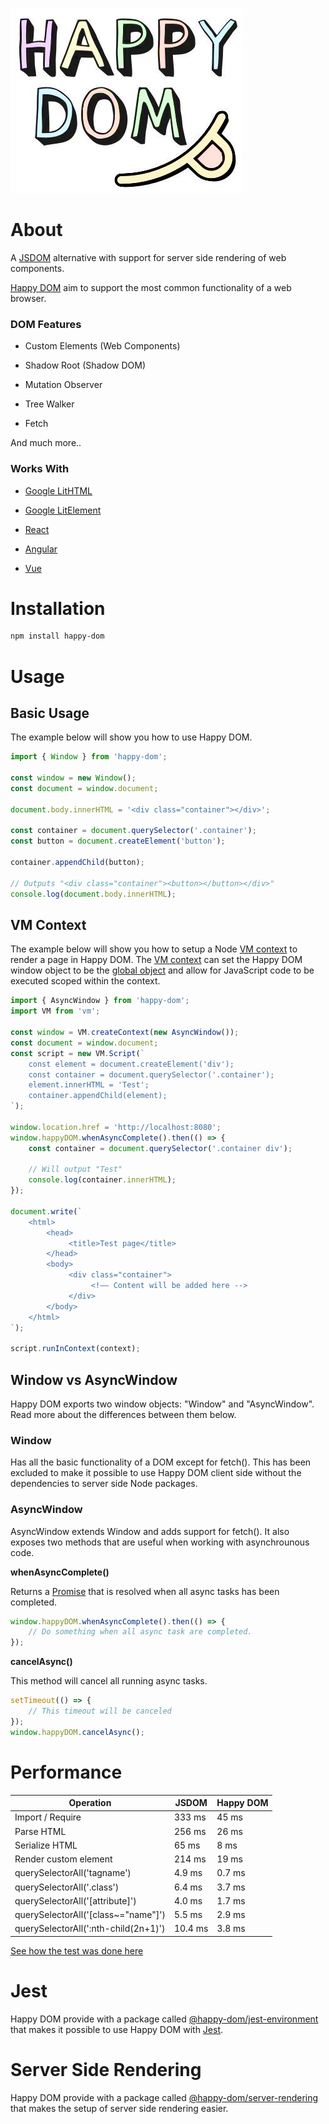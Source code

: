 ![Happy DOM Logo](https://github.com/capricorn86/happy-dom/raw/master/docs/happy-dom-logo.jpg)


# About

A [JSDOM](https://github.com/jsdom/jsdom) alternative with support for server side rendering of web components.

[Happy DOM](https://github.com/capricorn86/happy-dom) aim to support the most common functionality of a web browser.


### DOM Features

- Custom Elements (Web Components)

- Shadow Root (Shadow DOM)

- Mutation Observer

- Tree Walker

- Fetch

And much more..

  

### Works With

- [Google LitHTML](https://lit-html.polymer-project.org)

- [Google LitElement](https://lit-element.polymer-project.org)

- [React](https://reactjs.org)

- [Angular](https://angular.io/)

- [Vue](https://vuejs.org/)

  

# Installation

```bash
npm install happy-dom
```



# Usage



## Basic Usage

The example below will show you how to use Happy DOM.

```javascript
import { Window } from 'happy-dom';

const window = new Window();
const document = window.document;

document.body.innerHTML = '<div class="container"></div>';

const container = document.querySelector('.container');
const button = document.createElement('button');

container.appendChild(button);

// Outputs "<div class="container"><button></button></div>"
console.log(document.body.innerHTML);
```



## VM Context

The example below will show you how to setup a Node [VM context](https://nodejs.org/api/vm.html#vm_vm_createcontext_sandbox_options) to render a page in Happy DOM. The [VM context](https://nodejs.org/api/vm.html#vm_vm_createcontext_sandbox_options) can set the Happy DOM window object to be the [global object](https://nodejs.org/api/globals.html) and allow for JavaScript code to be executed scoped within the context.

```javascript
import { AsyncWindow } from 'happy-dom';
import VM from 'vm';

const window = VM.createContext(new AsyncWindow());
const document = window.document;
const script = new VM.Script(`
    const element = document.createElement('div');
    const container = document.querySelector('.container');
    element.innerHTML = 'Test';
    container.appendChild(element);
`);

window.location.href = 'http://localhost:8080';
window.happyDOM.whenAsyncComplete().then(() => {
    const container = document.querySelector('.container div');

    // Will output "Test"
    console.log(container.innerHTML);
});

document.write(`
    <html>
        <head>
             <title>Test page</title>
        </head>
        <body>
             <div class="container">
                  <!–– Content will be added here -->
             </div>
        </body>
    </html>
`);

script.runInContext(context);
```



## Window vs AsyncWindow

Happy DOM exports two window objects: "Window" and "AsyncWindow". Read more about the differences between them below.



### Window

Has all the basic functionality of a DOM except for fetch(). This has been excluded to make it possible to use Happy DOM client side without the dependencies to server side Node packages.



### AsyncWindow

AsyncWindow extends Window and adds support for fetch(). It also exposes two methods that are useful when working with asynchrounous code.

**whenAsyncComplete()**

Returns a [Promise](https://developer.mozilla.org/en-US/docs/Web/JavaScript/Reference/Global_Objects/Promise) that is resolved when all async tasks has been completed.

```javascript
window.happyDOM.whenAsyncComplete().then(() => {
    // Do something when all async task are completed.
});
```

**cancelAsync()**

This method will cancel all running async tasks.

```javascript
setTimeout(() => {
    // This timeout will be canceled
});
window.happyDOM.cancelAsync();
```

# Performance

| Operation                            | JSDOM   | Happy DOM |
| ------------------------------------ | ------- | --------- |
| Import / Require                     | 333 ms  | 45 ms     |
| Parse HTML                           | 256 ms  | 26 ms     |
| Serialize HTML                       | 65 ms   | 8 ms      |
| Render custom element                | 214 ms  | 19 ms     |
| querySelectorAll('tagname')          | 4.9 ms  | 0.7 ms    |
| querySelectorAll('.class')           | 6.4 ms  | 3.7 ms    |
| querySelectorAll('[attribute]')      | 4.0 ms  | 1.7 ms    |
| querySelectorAll('[class~="name"]')  | 5.5 ms  | 2.9 ms    |
| querySelectorAll(':nth-child(2n+1)') | 10.4 ms | 3.8 ms    |

[See how the test was done here](https://github.com/capricorn86/happy-dom-performance-test)



# Jest

Happy DOM provide with a package called [@happy-dom/jest-environment](https://github.com/capricorn86/happy-dom/tree/master/packages/jest-environment) that makes it possible to use Happy DOM with [Jest](https://jestjs.io/).



# Server Side Rendering

Happy DOM provide with a package called [@happy-dom/server-rendering](https://github.com/capricorn86/happy-dom/tree/master/packages/server-rendering) that makes the setup of server side rendering easier.